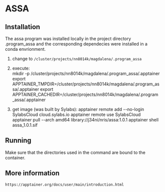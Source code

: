 # ASSA 

## Installation
The assa program was installed locally in the project directory .program_assa and the corresponding dependecies were installed in a conda envrionment. 

1) change to `/cluster/projects/nn8014k/magdalena/.program_assa`

2) execute:  
mkdir -p /cluster/projects/nn8014k/magdalena/.program_assa/.apptainer
export APPTAINER_TMPDIR=/cluster/projects/nn8014k/magdalena/.program_assa/.apptainer
export APPTAINER_CACHEDIR=/cluster/projects/nn8014k/magdalena/.program_assa/.apptainer

3) get image (was built by Sylabs): 
apptainer remote add --no-login SylabsCloud cloud.sylabs.io 
apptainer remote use SylabsCloud
apptainer pull --arch amd64 library://j34ni/nris/assa:1.0.1
apptainer shell assa_1.0.1.sif 



## Running

Make sure that the directories used in the command are bound to the container. 


## More information
`https://apptainer.org/docs/user/main/introduction.html`

